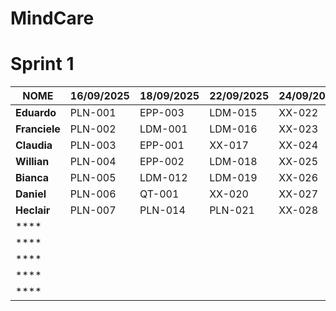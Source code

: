 # MindCare 


# Sprint 1

| **NOME**   | **16/09/2025** | **18/09/2025** | **22/09/2025** | **24/09/2025** | **26/09/2025** | **30/09/2025** | **02/10/2025** |
|-----------|---------------|---------------|---------------|---------------|---------------|---------------|---------------|
| **Eduardo**   | PLN-001 | EPP-003 | LDM-015 | XX-022 | XX-029 | XX-036 | XX-043 |
| **Franciele**    | PLN-002 | LDM-001 | LDM-016 | XX-023 | XX-030 | XX-037 | XX-044 |
| **Claudia**    | PLN-003 | EPP-001 | XX-017 | XX-024 | XX-031 | XX-038 | XX-045 |
| **Willian** | PLN-004 | EPP-002 | LDM-018 | XX-025 | XX-032 | XX-039 | XX-046 |
| **Bianca**   | PLN-005 | LDM-012 | LDM-019 | XX-026 | XX-033 | XX-040 | XX-047 |
| **Daniel**   | PLN-006 | QT-001 | XX-020 | XX-027 | XX-034 | XX-041 | XX-048 |
| **Heclair**   | PLN-007 | PLN-014 | PLN-021 | XX-028 | XX-035 | XX-042 | XX-049 |
| ****   |  |  |  |  |  |  |  |
| ****   |  |  |  |  |  |  |  |
| ****   |  |  |  |  |  |  |  |
| ****   |  |  |  |  |  |  |  |
| ****   |  |  |  |  |  |  |  |
